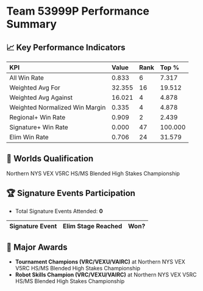 # Team 53999P Performance Summary

## 📈 Key Performance Indicators
| KPI | Value | Rank | Top % |
|:---|:-----|:----|:-----|
| All Win Rate | 0.833 | 6 | 7.317 |
| Weighted Avg For | 32.355 | 16 | 19.512 |
| Weighted Avg Against | 16.021 | 4 | 4.878 |
| Weighted Normalized Win Margin | 0.335 | 4 | 4.878 |
| Regional+ Win Rate | 0.909 | 2 | 2.439 |
| Signature+ Win Rate | 0.000 | 47 | 100.000 |
| Elim Win Rate | 0.706 | 24 | 31.579 |


## 🎯 Worlds Qualification
Northern NYS VEX V5RC HS/MS Blended High Stakes Championship

## 🏆 Signature Events Participation
- Total Signature Events Attended: **0**

| Signature Event | Elim Stage Reached | Won? |
|:----------------|:-------------------|:----|


## 🥇 Major Awards
- **Tournament Champions (VRC/VEXU/VAIRC)** at Northern NYS VEX V5RC HS/MS Blended High Stakes Championship
- **Robot Skills Champion (VRC/VEXU/VAIRC)** at Northern NYS VEX V5RC HS/MS Blended High Stakes Championship

